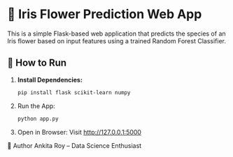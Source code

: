 # 🌸 Iris Flower Prediction Web App

This is a simple Flask-based web application that predicts the species of an Iris flower based on input features using a trained Random Forest Classifier.

## 🚀 How to Run

1. **Install Dependencies:**
   ```bash
   pip install flask scikit-learn numpy

2. Run the App:
   ```bash
   python app.py

3. Open in Browser:
   Visit http://127.0.0.1:5000

👤 Author
Ankita Roy – Data Science Enthusiast
